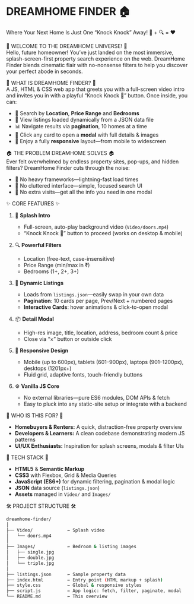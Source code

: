 # DREAMHOME FINDER 🏠  
Where Your Next Home Is Just One “Knock Knock” Away! 🚪 + 🔍 = ❤️

🌟 WELCOME TO THE DREAMHOME UNIVERSE! 🌟  
Hello, future homeowner! You’ve just landed on the most immersive, splash-screen-first property search experience on the web. DreamHome Finder blends cinematic flair with no-nonsense filters to help you discover your perfect abode in seconds.

🔑 WHAT IS DREAMHOME FINDER? 🔑  
A JS, HTML & CSS web app that greets you with a full-screen video intro and invites you in with a playful “Knock Knock 🚪” button. Once inside, you can:

- 🔎 Search by **Location**, **Price Range** and **Bedrooms**  
- 📄 View listings loaded dynamically from a JSON data file  
- 📊 Navigate results via **pagination**, 10 homes at a time  
- 📸 Click any card to open a **modal** with full details & images  
- 📱 Enjoy a fully **responsive** layout—from mobile to widescreen  

🏠 THE PROBLEM DREAMHOME SOLVES 🏠  
Ever felt overwhelmed by endless property sites, pop-ups, and hidden filters? DreamHome Finder cuts through the noise:

- 🚫 No heavy frameworks—lightning-fast load times  
- 🚫 No cluttered interface—simple, focused search UI  
- 🚫 No extra visits—get all the info you need in one modal  

✨ CORE FEATURES ✨  
1. 🎥 **Splash Intro**  
   - Full-screen, auto-play background video (`Video/doors.mp4`)  
   - “Knock Knock 🚪” button to proceed (works on desktop & mobile)  

2. 🔍 **Powerful Filters**  
   - Location (free-text, case-insensitive)  
   - Price Range (min/max in ₹)  
   - Bedrooms (1+, 2+, 3+)  

3. 🏡 **Dynamic Listings**  
   - Loads from `listings.json`—easily swap in your own data  
   - **Pagination**: 10 cards per page, Prev/Next + numbered pages  
   - **Interactive Cards**: hover animations & click-to-open modal  

4. 📦 **Detail Modal**  
   - High-res image, title, location, address, bedroom count & price  
   - Close via “×” button or outside click  

5. 📱 **Responsive Design**  
   - Mobile (up to 600px), tablets (601–900px), laptops (901–1200px), desktops (1201px+)  
   - Fluid grid, adaptive fonts, touch-friendly buttons  

6. ⚙️ **Vanilla JS Core**  
   - No external libraries—pure ES6 modules, DOM APIs & fetch  
   - Easy to pluck into any static-site setup or integrate with a backend  

💼 WHO IS THIS FOR? 💼  
- **Homebuyers & Renters:** A quick, distraction-free property overview  
- **Developers & Learners:** A clean codebase demonstrating modern JS patterns  
- **UI/UX Enthusiasts:** Inspiration for splash screens, modals & filter UIs  

🚀 TECH STACK 🚀  
- **HTML5** & **Semantic Markup**  
- **CSS3** with Flexbox, Grid & Media Queries  
- **JavaScript (ES6+)** for dynamic filtering, pagination & modal logic  
- **JSON** data source (`listings.json`)  
- **Assets** managed in `Video/` and `Images/`

🛠️ PROJECT STRUCTURE 🛠️  
```bash
dreamhome-finder/
│
├── Video/             ← Splash video  
│   └── doors.mp4  
│
├── Images/            ← Bedroom & listing images  
│   ├── single.jpg  
│   ├── double.jpg  
│   └── triple.jpg  
│
├── listings.json      ← Sample property data  
├── index.html         ← Entry point (HTML markup + splash)  
├── style.css          ← Global & responsive styles  
├── script.js          ← App logic: fetch, filter, paginate, modal  
└── README.md          ← This overview  

